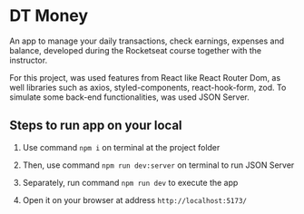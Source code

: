 # DT Money
An app to manage your daily transactions, check earnings, expenses and balance, developed during the Rocketseat course together with the instructor.
 
For this project, was used features from React like React Router Dom, as well libraries such as axios, styled-components, react-hook-form, zod. To simulate some back-end functionalities, was used JSON Server.

## Steps to run app on your local

1. Use command `npm i` on terminal at the project folder

2. Then, use command `npm run dev:server` on terminal to run JSON Server

3. Separately, run command `npm run dev` to execute the app

4. Open it on your browser at address `http://localhost:5173/`

